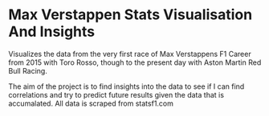 # Max Verstappen Stats Visualisation And Insights
Visualizes the data from the very first race of Max Verstappens F1 Career from 2015 with Toro Rosso, though to the present day with Aston Martin Red Bull Racing. 

The aim of the project is to find insights into the data to see if I can find correlations and try to predict future results given the data that is accumalated. 
All data is scraped from statsf1.com
